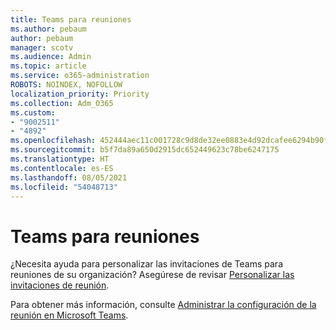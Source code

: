```yaml
---
title: Teams para reuniones
ms.author: pebaum
author: pebaum
manager: scotv
ms.audience: Admin
ms.topic: article
ms.service: o365-administration
ROBOTS: NOINDEX, NOFOLLOW
localization_priority: Priority
ms.collection: Adm_O365
ms.custom:
- "9002511"
- "4892"
ms.openlocfilehash: 452444aec11c001728c9d8de32ee0883e4d92dcafee6294b90f481dc9531ed53
ms.sourcegitcommit: b5f7da89a650d2915dc652449623c78be6247175
ms.translationtype: HT
ms.contentlocale: es-ES
ms.lasthandoff: 08/05/2021
ms.locfileid: "54048713"
---
```

# <a name="teams-meeting-invitations"></a>Teams para reuniones

¿Necesita ayuda para personalizar las invitaciones de Teams para reuniones de su organización? Asegúrese de revisar [Personalizar las invitaciones de reunión](https://docs.microsoft.com/microsoftteams/meeting-settings-in-teams#customize-meeting-invitations).  

Para obtener más información, consulte [Administrar la configuración de la reunión en Microsoft Teams](https://docs.microsoft.com/microsoftteams/meeting-settings-in-teams).
